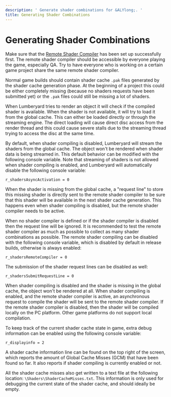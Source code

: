 ```yaml
---
description: ' Generate shader combinations for &ALYlong;. '
title: Generating Shader Combinations
---
```

# Generating Shader Combinations<a name="mat-shaders-custom-dev-combinations"></a>

Make sure that the [Remote Shader Compiler](mat-shaders-custom-dev-remote-compiler.md) has been set up successfully first\. The remote shader compiler should be accessible by everyone playing the game, especially QA\. Try to have everyone who is working on a certain game project share the same remote shader compiler\.

Normal game builds should contain shader cache `.pak` files generated by the shader cache generation phase\. At the beginning of a project this could be either completely missing \(because no shaders requests have been submitted yet\) or the `.pak` files could still be missing a lot of shaders\.

When Lumberyard tries to render an object it will check if the compiled shader is available\. When the shader is not available, it will try to load it from the global cache\. This can either be loaded directly or through the streaming engine\. The direct loading will cause direct disc access from the render thread and this could cause severe stalls due to the streaming thread trying to access the disc at the same time\.

By default, when shader compiling is disabled, Lumberyard will stream the shaders from the global cache\. The object won't be rendered when shader data is being streamed in\. This default behavior can be modified with the following console variable\. Note that streaming of shaders is not allowed when shader compiling is enabled, and Lumberyard will automatically disable the following console variable:

`r_shadersAsyncActivation = 0`

When the shader is missing from the global cache, a "request line" to store this missing shader is directly sent to the remote shader compiler to be sure that this shader will be available in the next shader cache generation\. This happens even when shader compiling is disabled, but the remote shader compiler needs to be active\.

When no shader compiler is defined or if the shader compiler is disabled then the request line will be ignored\. It is recommended to test the remote shader compiler as much as possible to collect as many shader combinations as possible\. The remote shader compiling can be disabled with the following console variable, which is disabled by default in release builds, otherwise is always enabled:

`r_shadersRemoteCompiler = 0`

The submission of the shader request lines can be disabled as well:

`r_shadersSubmitRequestLine = 0`

When shader compiling is disabled and the shader is missing in the global cache, the object won't be rendered at all\. When shader compiling is enabled, and the remote shader compiler is active, an asynchronous request to compile the shader will be sent to the remote shader compiler\. If the remote shader compiler is disabled, then the shader will be compiled locally on the PC platform\. Other game platforms do not support local compilation\.

To keep track of the current shader cache state in game, extra debug information can be enabled using the following console variable:

`r_displayinfo = 2`

A shader cache information line can be found on the top right of the screen, which reports the amount of Global Cache Misses \(GCM\) that have been found so far\. It also reports if shader compiling is currently enabled or not\.

All the shader cache misses also get written to a text file at the following location: `\Shaders\ShaderCacheMisses.txt`\. This information is only used for debugging the current state of the shader cache, and should ideally be empty\.